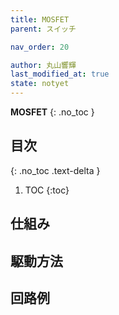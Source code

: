 ```yaml
---
title: MOSFET
parent: スイッチ

nav_order: 20

author: 丸山響輝
last_modified_at: true
state: notyet
---
```


**MOSFET**
{: .no_toc }

## 目次
{: .no_toc .text-delta }

1. TOC
{:toc}

## 仕組み
## 駆動方法
## 回路例
